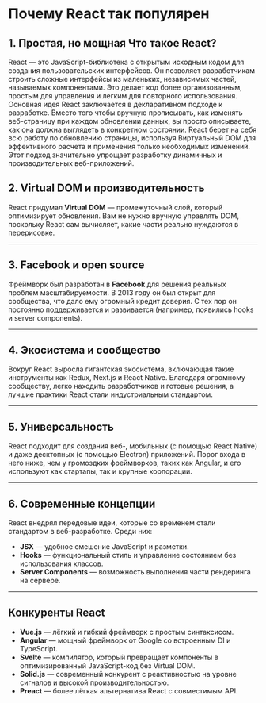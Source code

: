 # Почему React так популярен
## 1. Простая, но мощная Что такое React?
React — это JavaScript-библиотека с открытым исходным кодом для создания пользовательских интерфейсов. Он позволяет разработчикам строить сложные интерфейсы из маленьких, независимых частей, называемых компонентами. Это делает код более организованным, простым для управления и легким для повторного использования.
Основная идея React заключается в декларативном подходе к разработке. Вместо того чтобы вручную прописывать, как изменять веб-страницу при каждом обновлении данных, вы просто описываете, как она должна выглядеть в конкретном состоянии. React берет на себя всю работу по обновлению страницы, используя Виртуальный DOM для эффективного расчета и применения только необходимых изменений. Этот подход значительно упрощает разработку динамичных и производительных веб-приложений.

## 2. Virtual DOM и производительность
React придумал **Virtual DOM** — промежуточный слой, который оптимизирует обновления. Вам не нужно вручную управлять DOM, поскольку React сам вычисляет, какие части реально нуждаются в перерисовке.

---
## 3. Facebook и open source
Фреймворк был разработан в **Facebook** для решения реальных проблем масштабируемости. В 2013 году он был открыт для сообщества, что дало ему огромный кредит доверия. С тех пор он постоянно поддерживается и развивается (например, появились hooks и server components).

---
## 4. Экосистема и сообщество
Вокруг React выросла гигантская экосистема, включающая такие инструменты как Redux, Next.js и React Native. Благодаря огромному сообществу, легко находить разработчиков и готовые решения, а лучшие практики React стали индустриальным стандартом.

---
## 5. Универсальность
React подходит для создания веб-, мобильных (с помощью React Native) и даже десктопных (с помощью Electron) приложений. Порог входа в него ниже, чем у громоздких фреймворков, таких как Angular, и его используют как стартапы, так и крупные корпорации.

---
## 6. Современные концепции
React внедрял передовые идеи, которые со временем стали стандартом в веб-разработке. Среди них:
- **JSX** — удобное смешение JavaScript и разметки.
- **Hooks** — функциональный стиль и управление состоянием без использования классов.
- **Server Components** — возможность выполнения части рендеринга на сервере.

---
## Конкуренты React
- **Vue.js** — лёгкий и гибкий фреймворк с простым синтаксисом.
- **Angular** — мощный фреймворк от Google со встроенным DI и TypeScript.
- **Svelte** — компилятор, который превращает компоненты в оптимизированный JavaScript-код без Virtual DOM.
- **Solid.js** — современный конкурент с реактивностью на уровне сигналов и высокой производительностью.
- **Preact** — более лёгкая альтернатива React с совместимым API.
